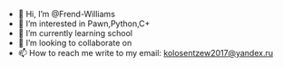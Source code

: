 - 👋 Hi, I’m @Frend-Williams
- 👀 I’m interested in Pawn,Python,C+
- 🌱 I’m currently learning school
- 💞️ I’m looking to collaborate on
- 📫 How to reach me write to my email: kolosentzew2017@yandex.ru

<!---
Frend-Williams/Frend-Williams is a ✨ special ✨ repository because its `README.md` (this file) appears on your GitHub profile.
You can click the Preview link to take a look at your changes.
--->
